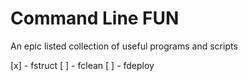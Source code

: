 # Command Line FUN
An epic listed collection of useful programs and scripts

[x] - fstruct
[ ] - fclean
[ ] - fdeploy

